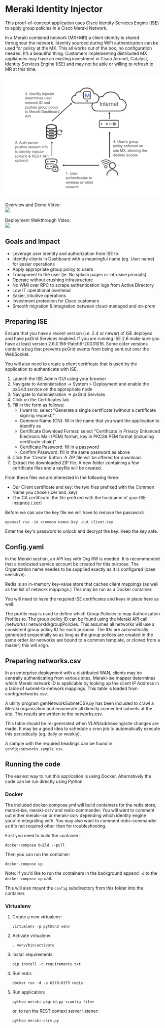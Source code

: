# Meraki Identity Injector

This proof-of-concept application uses Cisco Identity Services Engine (ISE) to apply group policies in 
a Cisco Meraki Network.

In a Meraki combined network (MX+MR) a client identity is shared throughout the network. Identity sourced during WiFi 
authentication can be used for policy at the MX. This all works out of the box, no configuration needed. It’s a 
beautiful thing. Customers implementing distributed MX appliances may have an existing investment in Cisco Aironet, 
Catalyst, Identity Services Engine (ISE) and may not be able or willing to refresh to MR at this time.

![Identity Injector process](meraki-ise-process.png)

Overview and Demo Video:<br>
[<img src="https://img.youtube.com/vi/nKbivPqtt5E/maxresdefault.jpg" width="50%">](https://youtu.be/nKbivPqtt5E)

Deployment Walkthrough Video:<br>
[<img src="https://img.youtube.com/vi/nqRjWcDucE8/maxresdefault.jpg" width="50%">](https://youtu.be/nqRjWcDucE8)

## Goals and Impact
* Leverage user identity and authorization from ISE to:
* Identify clients in Dashboard with a meaningful name (eg. User name) for easier operations
* Apply appropriate group policy to users
* Transparent to the user (ie. No splash pages or intrusive prompts)
* Operate without crushing infrastructure
* No WMI over RPC to scrape authentication logs from Active Directory
* Low IT operational overhead
* Easier, intuitive operations
* Investment protection for Cisco customers
* Smooth migration & integration between cloud-managed and on-prem

## Preparing ISE

Ensure that you have a recent version (i.e. 2.4 or newer) of ISE deployed and have pxGrid Services enabled.
If you are running ISE 2.6 make sure you have at least version 2.6.0.156-Patch6-20031016. Some older versions contain 
a bug that prevents pxGrid events from being sent out over the WebSocket.

You will also need to create a client certificate that is used by the application to authenticate with ISE.

1. Launch the ISE Admin GUI using your browser
2. Navigate to Administration -> System > Deployment and enable the pxGrid service on the appropriate node
3. Navigate to Administration -> pxGrid Services
4. Click on the Certificates tab
5. Fill in the form as follows:
   - I want to:                   select "Generate a single certificate (without a certificate signing request)"
   - Common Name (CN):            fill in the name that you want the application to identify as
   - Certificate Download Format: select "Certificate in Privacy Enhanced Electronic Mail (PEM) format, key in PKCS8 PEM format (including certificate chain)"
   - Certificate Password:        fill in a password
   - Confirm Password:            fill in the same password as above
6. Click the 'Create' button. A ZIP file will be offered for download.
7. Extract the downloaded ZIP file. A new folder containing a few certificate files and a keyfile will be created.

From these files we are interested in the following three:
 - Our Client certificate and key: the two files prefixed with the Common Name you chose (.cer and .key)
 - The CA certificate: the file prefixed with the hostname of your ISE instance (.cer)

Before we can use the key file we will have to remove the password:
```
openssl rsa -in <common name>.key -out client.key
```
Enter the key's password to unlock and decrypt the key. Keep the key safe.

## Config.yaml
In the Meraki section, an API key with Org RW is needed. It is recommended that a dedicated service account be created 
for this purpose. The Organization name needes to be supplied exactly as it is configured (case sensitive).

Redis is an in-memory key-value store that caches client mappings (as well as the list of network mappings.) This may 
be run as a Docker container.  

You will need to have the required ISE certificates and keys in place here as well.

The profile map is used to define which Group Policies to map Authorization Profiles to. The group policy ID can be
found using the Meraki API call /networks/:networkId/groupPolicies. This assumes all networks will use a consistent 
group policy ID for each purpose. The IDs are automatically generated sequentially so as long as the group polices are 
created in the same order (or networks are bound to a common template, or cloned from a master) this will align.

## Preparing networks.csv
In an enterprise deployment with a distributed WAN, clients may be centrally authenticating from various sites. 
Meraki-ise mapper determines which Meraki network ID is applicable by looking up the client IP Address in a table of
subnet-to-network mappings. This table is loaded from config/networks.csv. 

A utility program genNetworkSubnetCSV.py has been included to crawl a Meraki organization and enumerate all directly 
connected subnets at the site. The results are written to the networks.csv.

This table should be re-generated when VLAN/addressing/site changes are made. It may be a good idea to schedule a cron 
job to automatically execute this periodically (eg. daily or weekly). 

A sample with the required headings can be found in
`config/networks.sample.csv`.

## Running the code

The easiest way to run this application is using Docker. Alternatively the code can be run directly using Python.

### Docker

The included docker-compose.yml will build containers for the redis store, meraki-ise, meraki-csrv and redis-commander.
You will want to comment out either meraki-ise or meraki-csrv depending which identity engine youo're integrating with. 
You may also want to comment redis-commander as it's not required other than for troubleshooting.

First you need to build the container: 
```
docker-compose build --pull
```

Then you can run the container:

```
docker-compose up
```

Note: If you'd like to run the containers in the background append `-d` to the `docker-compose up` call.

This will also mount the `config` subdirectory from this folder into the container.

### Virtualenv

1. Create a new virtualenv:
   ```
   virtualenv -p python3 venv
   ```
2. Activate virtualenv:
    ```
   . venv/bin/activate
    ```
4. Install requirements:
   ```
   pip install -r requirements.txt
   ```
4. Run redis
   ```buildoutcfg
   docker run -d -p 6379:6379 redis
   ```
5. Run application:
   ```
   python meraki-pxgrid.py <config file>
   ```
   or, to run the REST context server listener:
   ```
   python meraki-csrv.py
   ```
